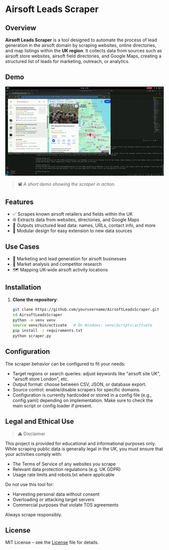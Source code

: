 # Airsoft Leads Scraper

## Overview

**Airsoft Leads Scraper** is a tool designed to automate the process of lead generation in the airsoft domain by scraping websites, online directories, and map listings within the **UK region**. It collects data from sources such as airsoft store websites, airsoft field directories, and Google Maps, creating a structured list of leads for marketing, outreach, or analytics.

## Demo

![Scraper Demo](assets/demo.gif)

> 📽️ _A short demo showing the scraper in action._

## Features

- ✅ Scrapes known airsoft retailers and fields within the UK  
- 🌐 Extracts data from websites, directories, and Google Maps  
- 📄 Outputs structured lead data: names, URLs, contact info, and more  
- 🔧 Modular design for easy extension to new data sources  

## Use Cases

- 📣 Marketing and lead generation for airsoft businesses  
- 🧭 Market analysis and competitor research  
- 🗺️ Mapping UK-wide airsoft activity locations  

## Installation

1. **Clone the repository**:
   ```bash
   git clone https://github.com/yourusername/AirsoftLeadsScraper.git
   cd AirsoftLeadsScraper
   python -m venv venv
   source venv/bin/activate   # On Windows: venv\Scripts\activate
   pip install -r requirements.txt
   python scraper.py

## Configuration
The scraper behavior can be configured to fit your needs:

- Target regions or search queries: adjust keywords like "airsoft site UK", "airsoft store London", etc.
- Output format: choose between CSV, JSON, or database export.
- Source control: enable/disable scrapers for specific domains.
- Configuration is currently hardcoded or stored in a config file (e.g., config.yaml) depending on implementation. Make sure to check the main script or config loader if present.

## Legal and Ethical Use
> ⚠️ Disclaimer

This project is provided for educational and informational purposes only. While scraping public data is generally legal in the UK, you must ensure that your activities comply with:
- The Terms of Service of any websites you scrape
- Relevant data protection regulations (e.g. UK GDPR)
- Usage rate limits and robots.txt where applicable

Do not use this tool for:
- Harvesting personal data without consent
- Overloading or attacking target servers
- Commercial purposes that violate TOS agreements

Always scrape responsibly.


## License
MIT License – see the [License](./LICENSE) file for details.
